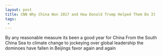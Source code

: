 ```yaml
---
layout: post
title: CNN Why China Won 2017 and How Donald Trump Helped Them Do It
tags:
 -
---
```

By any reasonable measure its been a good year for China From the South China Sea to climate change to jockeying over global leadership the dominoes have fallen in Beijings favor again and again
